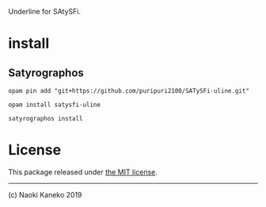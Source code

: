 Underline for SAtySFi.

# install

## Satyrographos

```
opam pin add "git+https://github.com/puripuri2100/SATySFi-uline.git"

opam install satysfi-uline

satyrographos install
```

# License

This package released under [the MIT license](https://github.com/puripuri2100/SATySFi-uline/blob/master/LICENSE).

---

(c) Naoki Kaneko 2019
